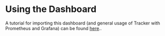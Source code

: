 # Using the Dashboard

A tutorial for importing this dashboard (and general usage of Tracker with Prometheus and Grafana) can be found [here](https://khulnasoft-lab.github.io/tracker/latest/tutorials/deploy-grafana-dashboard/)..
